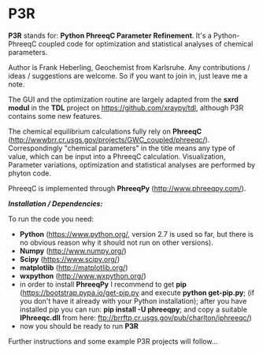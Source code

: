 # P3R
**P3R** stands for: **Python PhreeqC Parameter Refinement**. It's a Python-PhreeqC coupled code for optimization and statistical analyses of chemical parameters. 

Author is Frank Heberling, Geochemist from Karlsruhe. Any contributions / ideas / suggestions are welcome. So if you want to join in, just leave me a note.

The GUI and the optimization routine are largely adapted from the **sxrd modul** in the **TDL** project on https://github.com/xraypy/tdl, although P3R contains some new features.

The chemical equilibrium calculations fully rely on **PhreeqC** (http://wwwbrr.cr.usgs.gov/projects/GWC_coupled/phreeqc/). Correspondingly "chemical parameters" in the title means any type of value, which can be input into a PhreeqC calculation. Visualization, Parameter variations, optimization and statistical analyses are performed by phyton code.

PhreeqC is implemented through **PhreeqPy** (http://www.phreeqpy.com/).

***Installation / Dependencies:***

To run the code you need: 
   *  **Python** (https://www.python.org/,  version 2.7 is used so far, but there is no obvious reason why it should not run on other versions).
   *  **Numpy** (http://www.numpy.org/)
   *  **Scipy** (https://www.scipy.org/)
   *  **matplotlib** (http://matplotlib.org/)
   *  **wxpython** (http://www.wxpython.org/)
   * in order to install **PhreeqPy** I recommend to get **pip** (https://bootstrap.pypa.io/get-pip.py and execute **python get-pip.py**; (if you don't have it already with your Python installation); after you have installed pip you can run: **pip install -U phreeqpy**; and copy a suitable **IPhreeqc.dll** from here: ftp://brrftp.cr.usgs.gov/pub/charlton/iphreeqc/) 
   * now you should be ready to run **P3R**
    
Further instructions and some example P3R projects will follow...


